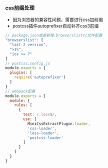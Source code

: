 ### css前缀处理
- 因为浏览器的兼容性问题，需要进行css加前缀
- postcss插件autoprefixer自动补齐css3前缀
```javascript
// package.json或者新增.browserslistrc文件配置
"browserslist": [
  "last 2 version",
  ">1%",
  "ios >= 7"
]
// postcss.config.js
module.exports = {
  plugins: [
    require('autoprefixer')
  ]
}
// webpack配置
module.exports = {
  module: {
    rules: [
      {
        test: /.less$/,
        use: [
          MiniCssExtractPlugin.loader,
          'css-loader',
          'less-loader',
          'postcss-loader'
        ]
      }
    ]
  }
}
```